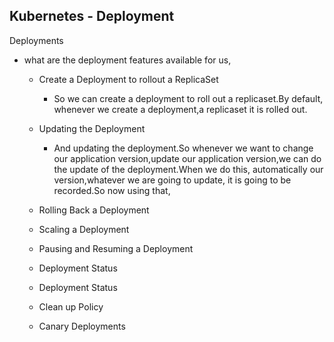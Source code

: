 ## Kubernetes - Deployment

Deployments 
- what are the deployment features available for us,
    - Create a Deployment to rollout a ReplicaSet
        - So we can create a deployment to roll out a replicaset.By default, whenever we create a deployment,a replicaset it is rolled out.
    - Updating the Deployment
        - And updating the deployment.So whenever we want to change our application version,update our application version,we can do the update of the deployment.When we do this, automatically our version,whatever we are going to update, it is going to be recorded.So now using that, 

    - Rolling Back a Deployment
    
    - Scaling a Deployment
    - Pausing and Resuming a Deployment
    - Deployment Status
    - Deployment Status
    - Clean up Policy
    - Canary Deployments








